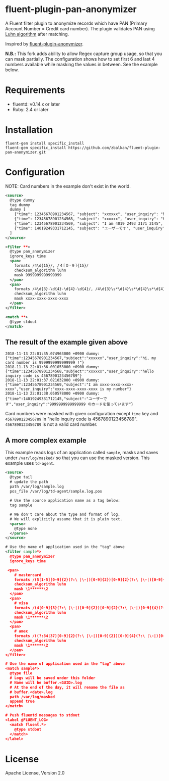 # fluent-plugin-pan-anonymizer

A Fluent filter plugin to anonymize records which have PAN (Primary Account Number = Credit card number). The plugin validates PAN using [Luhn algorithm](https://en.wikipedia.org/wiki/Luhn_algorithm) after matching.

Inspired by [fluent-plugin-anonymizer](https://github.com/y-ken/fluent-plugin-anonymizer).

**N.B.:** This fork adds ability to allow Regex capture group usage, so that you can mask partially. The configuration shows how to set first 6 and last 4 numbers available while masking the values in between. See the example below.

# Requirements

- fluentd: v0.14.x or later
- Ruby: 2.4 or later

# Installation

```shell
fluent-gem install specific_install
fluent-gem specific_install https://github.com/zbalkan/fluent-plugin-pan-anonymizer.git
```

# Configuration

NOTE: Card numbers in the example don't exist in the world.

```XML
<source>
  @type dummy
  tag dummy
  dummy [
    {"time": 12345678901234567, "subject": "xxxxxx", "user_inquiry": "hi, my card number is 4019249331712145 !"},
    {"time": 12345678901234568, "subject": "xxxxxx", "user_inquiry": "hello inquiry code is 4567890123456789"},
    {"time": 12345678901234569, "subject": "I am 4019 2493 3171 2145", "user_inquiry": "4019-2493-3171-2145 is my number"},
    {"time": 14019249331712145, "subject": "ユーザーです", "user_inquiry": "４０１９２４９３３１７１２１４５ のカードを使っています"}
  ]
</source>

<filter **>
  @type pan_anonymizer
  ignore_keys time
  <pan>
    formats /4\d{15}/, /４[０-９]{15}/
    checksum_algorithm luhn
    mask 9999999999999999
  </pan>
  <pan>
    formats /4\d{3}-\d{4}-\d{4}-\d{4}/, /4\d{3}\s*\d{4}\s*\d{4}\s*\d{4}/
    checksum_algorithm luhn
    mask xxxx-xxxx-xxxx-xxxx
  </pan>
</filter>

<match **>
  @type stdout
</match>
```

## The result of the example given above

```
2018-11-13 22:01:35.074963000 +0900 dummy: {"time":12345678901234567,"subject":"xxxxxx","user_inquiry":"hi, my card number is 9999999999999999 !"}
2018-11-13 22:01:36.001053000 +0900 dummy: {"time":12345678901234568,"subject":"xxxxxx","user_inquiry":"hello inquiry code is 4567890123456789"}
2018-11-13 22:01:37.021032000 +0900 dummy: {"time":12345678901234569,"subject":"I am xxxx-xxxx-xxxx-xxxx","user_inquiry":"xxxx-xxxx-xxxx-xxxx is my number"}
2018-11-13 22:01:38.050578000 +0900 dummy: {"time":14019249331712145,"subject":"ユーザーです","user_inquiry":"9999999999999999 のカードを使っています"}
```

Card numbers were masked with given configuration except `time` key and `4567890123456789` in "hello inquiry code is 4567890123456789". `4567890123456789` is not a valid card number.


## A more complex example

This example reads logs of an application called `sample`, masks and saves under `/var/log/masked/` so that you can use the masked version. This example uses `td-agent`.

```XML
<source>
  @type tail
  # update the path
  path /var/log/sample.log
  pos_file /var/log/td-agent/sample.log.pos
  
  # Use the source application name as a tag below:
  tag sample

  # We don't care about the type and format of log.
  # We will explicitly assume that it is plain text.
  <parse>
    @type none
  </parse>
</source>

# Use the name of application used in the "tag" above
<filter sample*>
  @type pan_anonymizer
  ignore_keys time

 <pan>
    # mastercard
    formats /(5[1-5][0-9]{2}(?:\ |\-|)[0-9]{2})[0-9]{2}(?:\ |\-|)[0-9]{4}(?:\ |\-|)([0-9]{4})/
    checksum_algorithm luhn
    mask \1******\2
  </pan>
  <pan>
    # visa
    formats /(4[0-9]{3}(?:\ |\-|)[0-9]{2})[0-9]{2}(?:\ |\-|)[0-9]{4}(?:\ |\-|)([0-9]{4})/
    checksum_algorithm luhn
    mask \1******\2
  </pan>
  <pan>
    # amex
    formats /((?:34|37)[0-9]{2}(?:\ |\-|)[0-9]{2})[0-9]{4}(?:\ |\-|)[0-9]{1}([0-9]{4})/
    checksum_algorithm luhn
    mask \1******\2
  </pan>
</filter>

# Use the name of application used in the "tag" above
<match sample*>
  @type file
  # Logs will be saved under this folder
  # Name will be buffer.<GUID>.log
  # At the end of the day, it will rename the file as
  # buffer.<date>.log
  path /var/log/masked
  append true
</match>

# Push fluentd messages to stdout
<label @FLUENT_LOG>
  <match fluent.*>
    @type stdout
  </match>
</label>
```
# License

Apache License, Version 2.0
